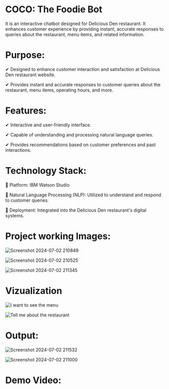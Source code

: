 # COCO: The Foodie Bot
It is an interactive chatbot designed for Delicious Den restaurant. It enhances customer experience by providing instant, accurate responses to queries about the restaurant, menu items, and related information.


# Purpose:
✔  Designed to enhance customer interaction and satisfaction at Delicious Den restaurant website.

✔  Provides instant and accurate responses to customer queries about the restaurant, menu items, operating hours, and more.


# Features:
✔ Interactive and user-friendly interface.

✔ Capable of understanding and processing natural language queries.

✔ Provides recommendations based on customer preferences and past interactions.


# Technology Stack:
📌 Platform: IBM Watson Studio

📌 Natural Language Processing (NLP): Utilized to understand and respond to customer queries.

📌 Deployment: Integrated into the Delicious Den restaurant's digital systems.


# Project working Images:
![Screenshot 2024-07-02 210849](https://github.com/Pratiksha-Barman/COCO-The-Foodie-Bot/assets/96463111/5191c012-fe2b-4eac-a014-078b1aa27925)

![Screenshot 2024-07-02 210525](https://github.com/Pratiksha-Barman/COCO-The-Foodie-Bot/assets/96463111/b271f867-d744-4dfd-ad1c-e831403f98a9)

![Screenshot 2024-07-02 211345](https://github.com/Pratiksha-Barman/COCO-The-Foodie-Bot/assets/96463111/0719b7d8-c561-48f8-8a4e-bda91ef8d093)


# Vizualization
![I want to see the menu](https://github.com/Pratiksha-Barman/COCO-The-Foodie-Bot/assets/96463111/e3aa99a5-2856-436a-8936-aaa1f12f4286)

![Tell me about the restaurant](https://github.com/Pratiksha-Barman/COCO-The-Foodie-Bot/assets/96463111/f561ce22-c032-43d1-9b2e-eacf40d144e9)


# Output:
![Screenshot 2024-07-02 211532](https://github.com/Pratiksha-Barman/COCO-The-Foodie-Bot/assets/96463111/b3b2bb58-4127-4f18-b582-513713657171)

![Screenshot 2024-07-02 211000](https://github.com/Pratiksha-Barman/COCO-The-Foodie-Bot/assets/96463111/be3e3f24-45e2-4197-9e04-fd34510edf45)


# Demo Video:
